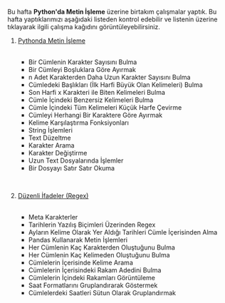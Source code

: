 <p>Bu hafta <b>Python'da Metin İşleme</b> üzerine birtakım çalışmalar yaptık. Bu hafta yaptıklarımızı aşağıdaki listeden kontrol edebilir ve listenin üzerine tıklayarak ilgili çalışma kağıdını görüntüleyebilirsiniz.</p>



<ol type="1">
<li><a href="https://github.com/melikeoguz/Metin-Madenciligi-Calisma-Kagitlari/blob/master/pages/Python'da%20Metin%20İşleme.ipynb">Pythonda Metin İşleme</a></li> </br>
  <ul type="square">
                  <li>Bir Cümlenin Karakter Sayısını Bulma</li>
                  <li>Bir Cümleyi Boşluklara Göre Ayırmak</li>
                  <li>n Adet Karakterden Daha Uzun Karakter Sayısını Bulma</li>
                  <li>Cümledeki Başlıkları (İlk Harfi Büyük Olan Kelimeleri) Bulma</li>
                  <li>Son Harfi x Karakteri ile Biten Kelimeleri Bulma</li>
                  <li>Cümle İçindeki Benzersiz Kelimeleri Bulma</li>
                  <li>Cümle İçindeki Tüm Kelimeleri Küçük Harfe Çevirme</li>
                  <li>Cümleyi Herhangi Bir Karaktere Göre Ayırmak</li>
                  <li>Kelime Karşılaştırma Fonksiyonları</li>
                  <li>String İşlemleri</li>
                  <li>Text Düzeltme</li>
                  <li>Karakter Arama</li>
                  <li>Karakter Değiştirme</li>
                  <li>Uzun Text Dosyalarında İşlemler</li>
                  <li>Bir Dosyayı Satır Satır Okuma</li>
  </ul>
                  
</br><li><a href="https://github.com/melikeoguz/Metin-Madenciligi-Calisma-Kagitlari/blob/master/pages/Düzenli%20İfadeler%20(Regex).ipynb">Düzenli İfadeler (Regex)</a></li> </br>
   <ul type="square">
                <li>Meta Karakterler</li>
                <li>Tarihlerin Yazılış Biçimleri Üzerinden Regex</li>
                <li>Ayların Kelime Olarak Yer Aldığı Tarihleri Cümle İçerisinden Alma</li>
                <li>Pandas Kullanarak Metin İşlemleri</li>
                <li>Her Cümlenin Kaç Karakterden Oluştuğunu Bulma</li>
                <li>Her Cümlenin Kaç Kelimeden Oluştuğunu Bulma</li>
                <li>Cümlelerin İçerisinde Kelime Arama</li>
                <li>Cümlelerin İçerisindeki Rakam Adedini Bulma</li>
                <li>Cümlelerin İçindeki Rakamları Görüntüleme</li>
                <li>Saat Formatlarını Gruplandırarak Göstermek</li>
                <li>Cümlelerdeki Saatleri Sütun Olarak Gruplandırmak</li>
  
 </ul>
</ol>
